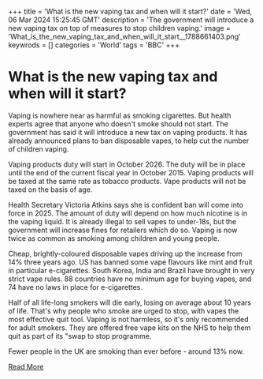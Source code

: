 +++
title = 'What is the new vaping tax and when will it start?'
date = 'Wed, 06 Mar 2024 15:25:45 GMT'
description = 'The government will introduce a new vaping tax on top of measures to stop children vaping.'
image = 'What_is_the_new_vaping_tax_and_when_will_it_start__1788661403.png'
keywrods =  []
categories = 'World'
tags = 'BBC'
+++

# What is the new vaping tax and when will it start?

Vaping is nowhere near as harmful as smoking cigarettes.
But health experts agree that anyone who doesn<bb>'t smoke should not start.
The government has said it will introduce a new tax on vaping products.
It has already announced plans to ban disposable vapes, to help cut the number of children vaping.

Vaping products duty will start in October 2026.
The duty will be in place until the end of the current fiscal year in October 2015.
Vaping products will be taxed at the same rate as tobacco products.
Vape products will not be taxed on the basis of age.

Health Secretary Victoria Atkins says she is confident ban will come into force in 2025.
The amount of duty will depend on how much nicotine is in the vaping liquid.
It is already illegal to sell vapes to under-18s, but the government will increase fines for retailers which do so.
Vaping is now twice as common as smoking among children and young people.

Cheap, brightly-coloured disposable vapes driving up the increase from 14% three years ago.
US has banned some vape flavours like mint and fruit in particular e-cigarettes.
South Korea, India and Brazil have brought in very strict vape rules.
88 countries have no minimum age for buying vapes, and 74 have no laws in place for e-cigarettes.

Half of all life-long smokers will die early, losing on average about 10 years of life.
That<bb>'s why people who smoke are urged to stop, with vapes the most effective quit tool.
Vaping is not harmless, so it<bb>'s only recommended for adult smokers.
They are offered free vape kits on the NHS to help them quit as part of its <bb>"swap to stop programme.

Fewer people in the UK are smoking than ever before - around 13% now.


[Read More](https://www.bbc.co.uk/news/health-66784967)
